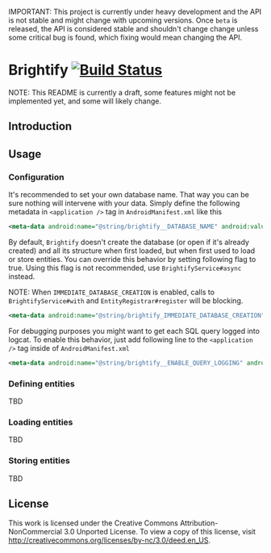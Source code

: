 IMPORTANT: This project is currently under heavy development and the API is not stable and might change
with upcoming versions. Once `beta` is released, the API is considered stable and shouldn't change change unless some
critical bug is found, which fixing would mean changing the API.

# Brightify [![Build Status](https://travis-ci.org/TadeasKriz/brightify.png?branch=develop)](https://travis-ci.org/TadeasKriz/brightify)

NOTE: This README is currently a draft, some features might not be implemented yet, and some will likely change.

## Introduction

## Usage

### Configuration

It's recommended to set your own database name. That way you can be sure nothing will intervene with your data.
Simply define the following metadata in `<application />` tag in `AndroidManifest.xml` like this
```xml
<meta-data android:name="@string/brightify__DATABASE_NAME" android:value="sample_database" />
```

By default, `Brightify` doesn't create the database (or open if it's already created) and all its structure
when first loaded, but when first used to load or store entities. You can override this behavior by setting
following flag to true. Using this flag is not recommended, use `BrightifyService#async` instead.

NOTE: When `IMMEDIATE_DATABASE_CREATION` is enabled, calls to `BrightifyService#with` and `EntityRegistrar#register`
will be blocking.

```xml
<meta-data android:name="@string/brightify_IMMEDIATE_DATABASE_CREATION" android:value="true" />
```

For debugging purposes you might want to get each SQL query logged into logcat. To enable this behavior, just add
following line to the `<application />` tag inside of `AndroidManifest.xml`

```xml
<meta-data android:name="@string/brightify__ENABLE_QUERY_LOGGING" android:value="true" />
```


### Defining entities

TBD

### Loading entities

TBD

### Storing entities

TBD

## License

This work is licensed under the Creative Commons Attribution-NonCommercial 3.0 Unported License. To view a copy of this
license, visit http://creativecommons.org/licenses/by-nc/3.0/deed.en_US.